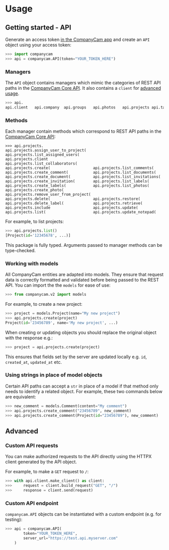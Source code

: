 # Usage

## Getting started - API

Generate an access token [in the CompanyCam app](https://app.companycam.com/access_tokens)
and create an `API` object using your access token:

```python
>>> import companycam
>>> api = companycam.API(token="YOUR_TOKEN_HERE")
```

### Managers

The `API` object contains managers which mimic the categories of REST API paths in the
[CompanyCam Core API](https://docs.companycam.com/reference). It also contains a
`client` for [advanced usage](#custom-api-requests).

```python
>>> api.
api.client   api.company  api.groups   api.photos   api.projects api.tags    api.users    api.webhooks
```

### Methods

Each manager contain methods which correspond to REST API paths in the
[CompanyCam Core API](https://docs.companycam.com/reference):

```
>>> api.projects.
api.projects.assign_user_to_project(   api.projects.list_assigned_users(
api.projects.client                    api.projects.list_collaborators(
api.projects.create(                   api.projects.list_comments(
api.projects.create_comment(           api.projects.list_documents(
api.projects.create_document(          api.projects.list_invitations(
api.projects.create_invitation(        api.projects.list_labels(
api.projects.create_labels(            api.projects.list_photos(
api.projects.create_photo(             api.projects.remove_user_from_project(
api.projects.delete(                   api.projects.restore(
api.projects.delete_label(             api.projects.retrieve(
api.projects.include                   api.projects.update(
api.projects.list(                     api.projects.update_notepad(
```

For example, to list projects:

```python
>>> api.projects.list()
[Project(id='12345678', ...)]
```

This package is fully typed. Arguments passed to manager methods can be type-checked.

### Working with models

All CompanyCam entities are adapted into models. They ensure that request data is correctly formatted and validated before being passed to the REST API. You can import the the `models` for ease of use:

```python
>>> from companycam.v2 import models
```

For example, to create a new project:
```python
>>> project = models.Project(name="My new project")
>>> api.projects.create(project)
Project(id='23456789', name='My new project', ...)
```

When creating or updating objects you should replace the original object with the
response e.g.:

```python
>>> project = api.projects.create(project)
```

This ensures that fields set by the server are updated locally e.g. `id`, `created_at`,
`updated_at` etc.

### Using strings in place of model objects

Certain API paths can accept a `str` in place of a model if that method only needs to identify a related object. For example, these two commands below are equivalent:

```python
>>> new_comment = models.Comment(content="My comment")
>>> api.projects.create_comment("23456789", new_comment)
>>> api.projects.create_comment(Project(id="23456789"), new_comment)
```

## Advanced

### Custom API requests

You can make authorized requests to the API directly using the HTTPX client generated by
the API object.

For example, to make a `GET` request to `/`:
```python
>>> with api.client.make_client() as client:
>>>     request = client.build_request("GET", "/")
>>>     response = client.send(request)
```

### Custom API endpoint

`companycam.API` objects can be instantiated with a custom endpoint (e.g. for testing):
```python
>>> api = companycam.API(
        token="YOUR_TOKEN_HERE",
        server_url="https://test.api.myserver.com"
    )
```
